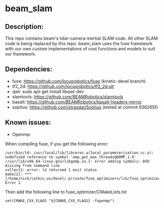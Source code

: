 # beam_slam

## Description:

This repo contains beam's lidar-camera-inertial SLAM code. All other SLAM code is being replaced by this repo. beam_slam uses the fuse framework with our own custom implementations of cost functions and models to suit our framework.

## Dependencies:

* fuse: https://github.com/locusrobotics/fuse (kinetic-devel branch)
* tf2_2d: https://github.com/locusrobotics/tf2_2d.git
* qwt: sudo apt-get install libqwt-dev
* slamtools: https://github.com/BEAMRobotics/slamtools
* basalt: https://github.com/BEAMRobotics/basalt-headers-mirror
* sophus: https://github.com/strasdat/Sophus (tested at commit 936265f)

## Known issues:

* Openmp:

When compiling fuse, if you get the following error:

```
/usr/bin/ld: /usr/local/lib/libceres.a(local_parameterization.cc.o): undefined reference to symbol 'omp_get_max_threads@@OMP_1.0'
//usr/lib/x86_64-linux-gnu/libgomp.so.1: error adding symbols: DSO missing from command line
collect2: error: ld returned 1 exit status
make[2]: *** [/home/nick/catkin_ws/devel/.private/fuse_optimizers/lib/fuse_optimizers/fixed_lag_smoother_node] Error 1
```
Then add the following line to fuse_optimizer/CMakeLists.txt

```
set(CMAKE_CXX_FLAGS "${CMAKE_CXX_FLAGS} -fopenmp")
```
